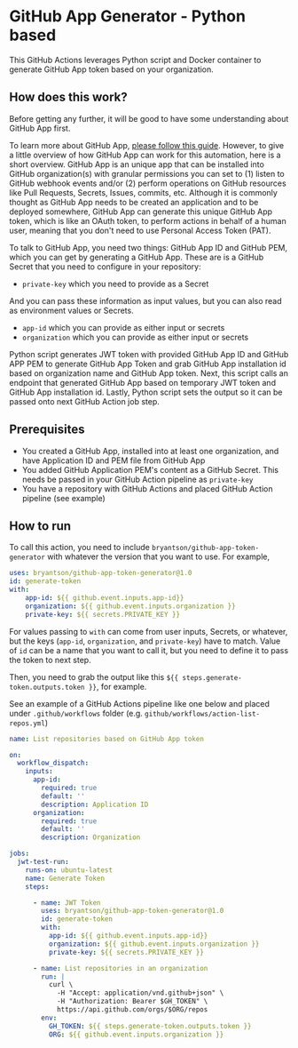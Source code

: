 # GitHub App Generator - Python based

This GitHub Actions leverages Python script and Docker container to generate GitHub App token based on your organization.

## How does this work?

Before getting any further, it will be good to have some understanding about GitHub App first.

To learn more about GitHub App, [please follow this guide](https://docs.github.com/en/enterprise-cloud@latest/developers/apps/getting-started-with-apps/about-apps). However, to give a little overview of how GitHub App can work for this automation, here is a short overview. GitHub App is an unique app that can be installed into GitHub organization(s) with granular permissions you can set to (1) listen to GitHub webhook events and/or (2) perform operations on GitHub resources like Pull Requests, Secrets, Issues, commits, etc. Although it is commonly thought as GitHub App needs to be created an application and to be deployed somewhere, GitHub App can generate this unique GitHub App token, which is like an OAuth token, to perform actions in behalf of a human user, meaning that you don't need to use Personal Access Token (PAT).

To talk to GitHub App, you need two things: GitHub App ID and GitHub PEM, which you can get by generating a GitHub App. These are is a GitHub Secret that you need to configure in your repository:

- `private-key` which you need to provide as a Secret

And you can pass these information as input values, but you can also read as environment values or Secrets.

- `app-id` which you can provide as either input or secrets
- `organization` which you can provide as either input or secrets

Python script generates JWT token with provided GitHub App ID and GitHub APP PEM to generate GitHub App Token and grab GitHub App installation id based on organization name and GitHub App token. Next, this script calls an endpoint that generated GitHub App based on temporary JWT token and GitHub App installation id. Lastly, Python script sets the output so it can be passed onto next GitHub Action job step.

## Prerequisites

- You created a GitHub App, installed into at least one organization, and have Application ID and PEM file from GitHub App
- You added GitHub Application PEM's content as a GitHub Secret. This needs be passed in your GitHub Action pipeline as `private-key`
- You have a repository with GitHub Actions and placed GitHub Action pipeline (see example)

## How to run

To call this action, you need to include `bryantson/github-app-token-generator` with whatever the version that you want to use. For example,

```yaml
uses: bryantson/github-app-token-generator@1.0
id: generate-token
with:
    app-id: ${{ github.event.inputs.app-id}}
    organization: ${{ github.event.inputs.organization }}
    private-key: ${{ secrets.PRIVATE_KEY }}
```

For values passing to `with` can come from user inputs, Secrets, or whatever, but the keys (`app-id`, `organization`, and `private-key`) have to match. Value of `id` can be a name that you want to call it, but you need to define it to pass the token to next step.

Then, you need to grab the output like this `${{ steps.generate-token.outputs.token }}`, for example.

See an example of a GitHub Actions pipeline like one below and placed under `.github/workflows` folder (e.g. `github/workflows/action-list-repos.yml`)

```yaml
name: List repositories based on GitHub App token

on:
  workflow_dispatch:
    inputs:
      app-id:
        required: true
        default: ''
        description: Application ID
      organization:
        required: true
        default: ''
        description: Organization

jobs:
  jwt-test-run:
    runs-on: ubuntu-latest
    name: Generate Token
    steps:

      - name: JWT Token
        uses: bryantson/github-app-token-generator@1.0
        id: generate-token
        with:
          app-id: ${{ github.event.inputs.app-id}}
          organization: ${{ github.event.inputs.organization }}
          private-key: ${{ secrets.PRIVATE_KEY }}

      - name: List repositories in an organization
        run: |
          curl \
            -H "Accept: application/vnd.github+json" \
            -H "Authorization: Bearer $GH_TOKEN" \
            https://api.github.com/orgs/$ORG/repos
        env:
          GH_TOKEN: ${{ steps.generate-token.outputs.token }}
          ORG: ${{ github.event.inputs.organization }}
```

